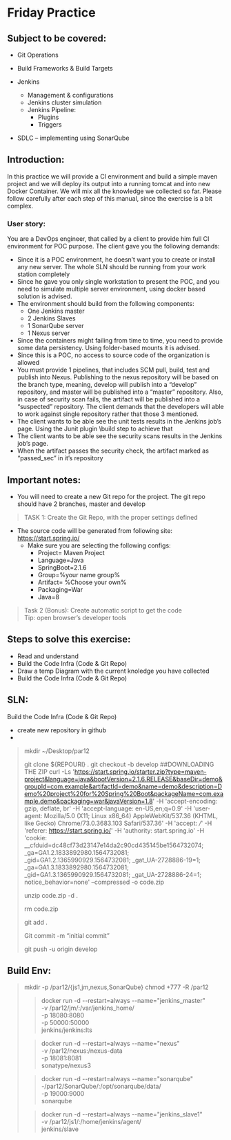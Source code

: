 # Friday Practice

## Subject to be covered:
- Git Operations
- Build Frameworks & Build Targets
- Jenkins
  - Management & configurations
  - Jenkins cluster simulation
  - Jenkins Pipeline:
    - Plugins 
    - Triggers

- SDLC – implementing using SonarQube


## Introduction:
In this practice we will provide a CI environment and build a simple maven project and we will deploy its output into a running tomcat and into new Docker Container.
We will mix all the knowledge we collected so far.
Please follow carefully after each step of this manual, since the exercise is a bit complex.

### User story:
You are a DevOps engineer, that called by a client to provide him full CI environment for POC purpose. 
The client gave you the following demands:
- Since it is a POC environment, he doesn’t want you to create or install any new server. The whole SLN should be running from your work station completely
- Since he gave you only single workstation to present the POC, and you need to simulate multiple server environment, using docker based solution is advised.
- The environment should build from the following components:
  - One Jenkins master
  - 2 Jenkins Slaves
  - 1 SonarQube server
  - 1 Nexus server
- Since the containers might failing from time to time, you need to provide some data persistency. Using folder-based mounts it is advised.
- Since this is a POC, no access to source code of the organization is allowed
- You must provide 1 pipelines, that includes SCM pull, build, test and publish into Nexus. Publishing to the nexus repository will be based on the branch type, meaning, develop will publish into a “develop” repository, and master will be published into a “master” repository. Also, in case of security scan fails, the artifact will be published into a “suspected” repository. The client demands that the developers will able to work against single repository rather that those 3 mentioned.
- The client wants to be able see the unit tests results in the Jenkins job’s page. Using the Junit plugin \build step to achieve that
- The client wants to be able see the security scans results in the Jenkins job’s page.
- When the artifact passes the security check, the artifact marked as “passed_sec” in it’s repository

## Important notes:
- You will need to create a new Git repo for the project. The git repo should have 2 branches, master and develop
> TASK 1: Create the Git Repo, with the proper settings defined

- The source code will be generated from following site: https://start.spring.io/ 
  - Make sure you are selecting the following configs:
    - Project= Maven Project
    - Language=Java
    - SpringBoot=2.1.6
    - Group=%your name group%
    - Artifact= %Choose your own%
    - Packaging=War
    - Java=8

> Task 2 (Bonus): Create automatic script to get the code  
> Tip: open browser’s developer tools


## Steps to solve this exercise:
- Read and understand
- Build the Code Infra (Code & Git Repo)
- Draw a temp Diagram with the current knoledge you have collected
- Build the Code Infra (Code & Git Repo)

## SLN:
Build the Code Infra (Code & Git Repo)
* create new repository in github
*
> mkdir ~/Desktop/par12
>
> git clone ${REPOURI} .
> git checkout -b develop
> ##DOWNLOADING THE ZIP
> curl -Ls 'https://start.spring.io/starter.zip?type=maven-project&language=java&bootVersion=2.1.6.RELEASE&baseDir=demo&groupId=com.example&artifactId=demo&name=demo&description=Demo%20project%20for%20Spring%20Boot&packageName=com.example.demo&packaging=war&javaVersion=1.8' -H 'accept-encoding: gzip, deflate, br' -H 'accept-language: en-US,en;q=0.9' -H 'user-agent: Mozilla/5.0 (X11; Linux x86_64) AppleWebKit/537.36 (KHTML, like Gecko) Chrome/73.0.3683.103 Safari/537.36' -H 'accept: */*' -H 'referer: https://start.spring.io/' -H 'authority: start.spring.io' -H 'cookie: __cfduid=dc48cf73d23147e14da2c90cd435145be1564732074; _ga=GA1.2.1833892980.1564732081; _gid=GA1.2.1365990929.1564732081; _gat_UA-2728886-19=1; _ga=GA1.3.1833892980.1564732081; _gid=GA1.3.1365990929.1564732081; _gat_UA-2728886-24=1; notice_behavior=none' –compressed -o code.zip
>
> unzip code.zip -d .
>
> rm code.zip
>
>git add .
>
> Git commit -m “initial commit”
>
> git push -u origin develop

## Build Env:
> mkdir -p /par12/{js1,jm,nexus,SonarQube}
> chmod +777 -R /par12
>
>> docker run -d --restart=always --name="jenkins_master" \
>>    -v /par12/jm/:/var/jenkins_home/ \
>>    -p 18080:8080 \
>>    -p 50000:50000 \
>>    jenkins/jenkins:lts
>
>> docker run -d --restart=always --name="nexus" \
>>    -v /par12/nexus:/nexus-data \
>>    -p 18081:8081 \
>>    sonatype/nexus3
>
>> docker run -d --restart=always --name="sonarqube" \
>>    -/par12/SonarQube/:/opt/sonarqube/data/ \
>>    -p 19000:9000 \
>>    sonarqube
>
>> docker run -d --restart=always --name="jenkins_slave1" \
>    -v /par12/js1/:/home/jenkins/agent/ \
>    jenkins/slave
